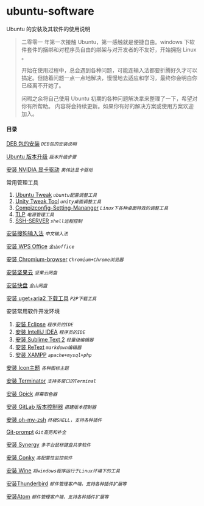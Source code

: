 # ubuntu-software
Ubuntu 的安装及其软件的使用说明
> 二零零一 年第一次接触 Ubuntu，第一感触就是便捷自由。windows 下软件套件的捆绑和对程序员自由的绑架与对开发者的不友好，开始拥抱 Linux 。   
>
> 开始在使用过程中，总会遇到各种问题，可能连输入法都要折腾好久才可以搞定。但随着问题一点一点地解决，慢慢地去适应和学习，最终你会明白你已经离不开她了。   
>
> 闲暇之余将自己使用 Ubuntu 初期的各种问题解决拿来整理了一下，希望对你有所帮助。
> 内容将会持续更新。如果你有好的解决方案或使用方案欢迎加入。


#### 目录
[DEB 包的安装](./documents/deb.md) *`DEB包的安装说明`*

[Ubuntu 版本升级](./documents/upgrade.md) *`版本升级步骤`*

[安装 NVIDIA 显卡驱动](./documents/nvidia.md) *`英伟达显卡驱动`*

常用管理工具

1. [Ubuntu Tweak](./documents/ubuntu-tweak.md) *`ubuntu配置调整工具`*
2. [Unity Tweak Tool](./documents/unity-tweak-tool.md) *`unity桌面调整工具`*
3. [Compizconfig-Setting-Mananger](./documents/compizconfig-setting-mananger.md) *`Linux下各种桌面特效的调整工具`*
4. [TLP](./documents/tlp.md) *`电源管理工具`*
5. [SSH-SERVER](./documents/ssh-server.md) *`shell远程控制`*

[安装搜狗输入法](./documents/input-method.md) *`中文输入法`*

[安装 WPS Office](./documents/wps-office.md) *`金山office`*

[安装 Chromium-browser](./documents/chromium-browser.md) *`Chromium+Chrome浏览器`*

[安装坚果云](./documents/nutstore.md) *`坚果云网盘`*

[安装快盘](./documents/kuaipan.md) *`金山网盘`*

[安装 uget+aria2 下载工具](./documents/uget+aria2.md) *`P2P下载工具`*

安装常用软件开发环境

1. [安装 Eclipse](./documents/eclipse.md) *`程序员的IDE`*
2. [安装 IntelliJ IDEA](./documents/intellij-idea.md) *`程序员的IDE`*
3. [安装 Sublime Text 2](./documents/sublime-text-2.md) *`轻量级编辑器`*
4. [安装 ReText](./documents/retext.md) *`markdown编辑器`*
5. [安装 XAMPP](./documents/xampp.md) *`apache+mysql+php`*


[安装 Icon主题](./documents/icon-theme.md) *`各种图标主题`*

[安装 Terminator](./documents/terminator.md) *`支持多窗口的Terminal`*

[安装 Gpick](./documents/gpick.md) *`屏幕取色器`*

[安装 GitLab 版本控制器](./documents/gitlab.md) *`搭建版本控制器`*

[安装 oh-my-zsh](./documents/oh-my-zsh.md) *`终极SHELL，支持各种插件`*

[Git-prompt](./documents/git-prompt.md) *`Git高亮和补全`*

[安装 Synergy](./documents/synergy.md) *`多平台鼠标键盘共享软件`*

[安装 Conky](./documents/conky.md) *`高配置性监控软件`*

[安装 Wine](./documents/wine.md) *`将windows程序运行于Linux环境下的工具`*

[安装Thunderbird](./documents/thunderbird.md) *`邮件管理客户端，支持各种插件扩展等`*

[安装Atom](./documents/atom.md) *`邮件管理客户端，支持各种插件扩展等`*
